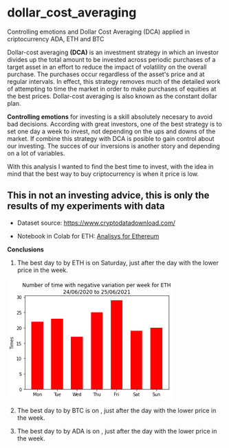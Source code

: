 # dollar_cost_averaging
Controlling emotions and Dollar Cost Averaging (DCA) applied in criptocurrency ADA, ETH and BTC


Dollar-cost averaging **(DCA)** is an investment strategy in which an investor divides up the total amount to be invested across periodic purchases of a target asset in an effort to reduce the impact of volatility on the overall purchase. The purchases occur regardless of the asset's price and at regular intervals. In effect, this strategy removes much of the detailed work of attempting to time the market in order to make purchases of equities at the best prices. Dollar-cost averaging is also known as the constant dollar plan.

**Controlling emotions** for investing is a skill absolutely necesary to avoid bad decisions. According with great investors, one of the best strategy is to set one day a week to invest, not depending on the ups and downs of the market. If combine this strategy with DCA is posible to gain control about our investing. The succes of our inversions is another story and depending on a lot of variables.


With this analysis I wanted to find the best time to invest, with the idea in mind that the best way to buy criptocurrency is when it price is low.

## **This in not an investing advice, this is only the results of my experiments with data**


* Dataset  source: https://www.cryptodatadownload.com/

* Notebook in Colab for ETH: [Analisys for Ethereum](https://colab.research.google.com/drive/1F4qfftkrvNFBKmrm1-u8c4ASVAgAhXfJ?usp=sharing)

**Conclusions**

1. The best day to by ETH is on Saturday, just after the day with the lower price in the week.

![ETH Viz](https://github.com/isabelyb/dollar_cost_averaging/blob/main/viz/ETH.png)


2. The best day to by BTC is on , just after the day with the lower price in the week.

3. The best day to by ADA is on , just after the day with the lower price in the week.


